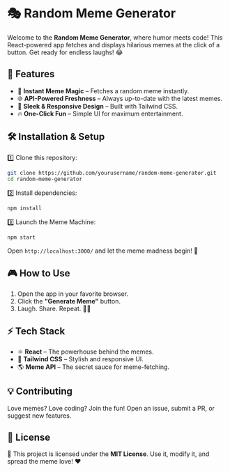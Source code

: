# 🎭 Random Meme Generator

Welcome to the **Random Meme Generator**, where humor meets code! This React-powered app fetches and displays hilarious memes at the click of a button. Get ready for endless laughs! 😂

## 🚀 Features
- 🎲 **Instant Meme Magic** – Fetches a random meme instantly.
- 🌐 **API-Powered Freshness** – Always up-to-date with the latest memes.
- 🎨 **Sleek & Responsive Design** – Built with Tailwind CSS.
- 🔥 **One-Click Fun** – Simple UI for maximum entertainment.

## 🛠 Installation & Setup

1️⃣ Clone this repository:
```sh
git clone https://github.com/yourusername/random-meme-generator.git
cd random-meme-generator
```

2️⃣ Install dependencies:
```sh
npm install
```

3️⃣ Launch the Meme Machine:
```sh
npm start
```

Open `http://localhost:3000/` and let the meme madness begin! 🎉

## 🎮 How to Use
1. Open the app in your favorite browser.
2. Click the **"Generate Meme"** button.
3. Laugh. Share. Repeat. 🔁😂

## ⚡ Tech Stack
- ⚛ **React** – The powerhouse behind the memes.
- 🎨 **Tailwind CSS** – Stylish and responsive UI.
- 🌎 **Meme API** – The secret sauce for meme-fetching.

## 💡 Contributing
Love memes? Love coding? Join the fun! Open an issue, submit a PR, or suggest new features.

## 📜 License
📝 This project is licensed under the **MIT License**. Use it, modify it, and spread the meme love! ❤️

